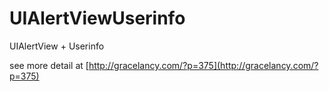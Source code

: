 UIAlertViewUserinfo
===================

UIAlertView + Userinfo

see more detail at
[http://gracelancy.com/?p=375](http://gracelancy.com/?p=375)
